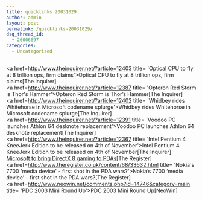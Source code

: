 ```yaml
---
title: quicklinks 20031029
author: admin
layout: post
permalink: /quicklinks-20031029/
dsq_thread_id:
  - 26006697
categories:
  - Uncategorized
---
```

<a href=http://www.theinquirer.net/?article=12403 title= 'Optical CPU to fly at 8 trillion ops, firm claims'>Optical CPU to fly at 8 trillion ops, firm claims</a>[The Inquirer]  
<a href=http://www.theinquirer.net/?article=12387 title= 'Opteron Red Storm is Thor's Hammer'>Opteron Red Storm is Thor&#8217;s Hammer</a>[The Inquirer]  
<a href=http://www.theinquirer.net/?article=12402 title= 'Whidbey rides Whitehorse in Microsoft codename splurge'>Whidbey rides Whitehorse in Microsoft codename splurge</a>[The Inquirer]  
<a href=http://www.theinquirer.net/?article=12391 title= 'Voodoo PC launches Athlon 64 desknote replacement'>Voodoo PC launches Athlon 64 desknote replacement</a>[The Inquirer]  
<a href=http://www.theinquirer.net/?article=12367 title= 'Intel Pentium 4 KneeJerk Edition to be released on 4th of November'>Intel Pentium 4 KneeJerk Edition to be released on 4th of November</a>[The Inquirer]  
<a href=http://www.theregister.co.uk/content/68/33653.html title= 'Microsoft to bring DirectX 8 gaming to PDAs'>Microsoft to bring DirectX 8 gaming to PDAs</a>[The Register]  
<a href=http://www.theregister.co.uk/content/68/33632.html title= 'Nokia's 7700 'media device' - first shot in the PDA wars?'>Nokia&#8217;s 7700 &#8216;media device&#8217; &#8211; first shot in the PDA wars?</a>[The Register]  
<a href=http://www.neowin.net/comments.php?id=14746&category=main title= 'PDC 2003 Mini Round Up'>PDC 2003 Mini Round Up</a>[NeoWin]